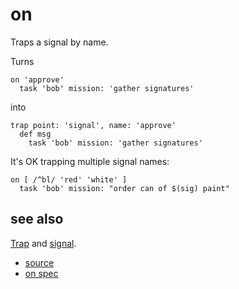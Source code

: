 
# on

Traps a signal by name.

Turns
```
on 'approve'
  task 'bob' mission: 'gather signatures'
```
into
```
trap point: 'signal', name: 'approve'
  def msg
    task 'bob' mission: 'gather signatures'
```

It's OK trapping multiple signal names:
```
on [ /^bl/ 'red' 'white' ]
  task 'bob' mission: "order can of $(sig) paint"
```


## see also

[Trap](trap.md) and [signal](signal.md).


* [source](https://github.com/floraison/flor/tree/master/lib/flor/punit/on.rb)
* [on spec](https://github.com/floraison/flor/tree/master/spec/punit/on_spec.rb)

